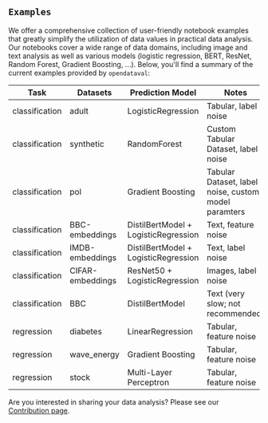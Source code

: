 ## `Examples`
We offer a comprehensive collection of user-friendly notebook examples that greatly simplify the utilization of data values in practical data analysis. Our notebooks cover a wide range of data domains, including image and text analysis as well as various models (logistic regression, BERT, ResNet, Random Forest, Gradient Boosting, ...). Below, you'll find a summary of the current examples provided by `opendataval`:

| Task | Datasets | Prediction Model | Notes |
|---------|--------|-------|-------|
| classification | adult | LogisticRegression | Tabular, label noise |
| classification | synthetic | RandomForest | Custom Tabular Dataset, label noise |
| classification | pol | Gradient Boosting | Tabular Dataset, label noise, custom model paramters |
| classification | BBC-embeddings | DistilBertModel + LogisticRegression | Text, feature noise |
| classification | IMDB-embeddings | DistilBertModel + LogisticRegression | Text, label noise |
| classification | CIFAR-embeddings | ResNet50 + LogisticRegression | Images, label noise |
| classification | BBC | DistilBertModel | Text (very slow; not recommended) |
| regression | diabetes | LinearRegression | Tabular, feature noise |
| regression | wave_energy | Gradient Boosting | Tabular, feature noise |
| regression | stock | Multi-Layer Perceptron | Tabular, feature noise |

Are you interested in sharing your data analysis? Please see our [Contribution page](https://github.com/opendataval/opendataval/blob/main/CONTRIBUTING.md).
